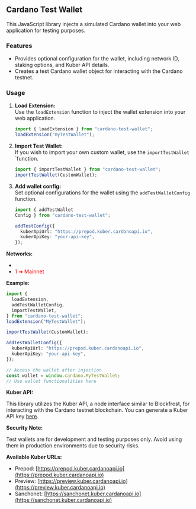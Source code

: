 ## Cardano Test Wallet

This JavaScript library injects a simulated Cardano wallet into your web application for testing purposes.

### Features

- Provides optional configuration for the wallet, including network ID, staking options, and Kuber API details.
- Creates a test Cardano wallet object for interacting with the Cardano testnet.

### Usage

1. **Load Extension:**<br>
   Use the `loadExtension` function to inject the wallet extension into your web application.

   ```ts
   import { loadExtension } from "cardano-test-wallet";
   loadExtension("myTestWallet");
   ```

2. **Import Test Wallet:**<br>
   If you wish to import your own custom wallet, use the `importTestWallet` `function.

   ```ts
   import { importTestWallet } from "cardano-test-wallet";
   importTestWallet(CustomWallet);
   ```

3. **Add wallet config:**<br>
   Set optional configurations for the wallet using the `addTestWalletConfig` function.

   ```ts
   import { addTestWallet
   Config } from "cardano-test-wallet";

   addTestConfig({
     kuberApiUrl: "https://prepod.kuber.cardanoapi.io",
     kuberApiKey: "your-api-key",
   });
   ```

**Networks:**

- <span style="color:white">0 ➔ Testnet</span>
- <span style="color:red">1 ➔ Mainnet</span>

**Example:**

```ts
import {
  loadExtension,
  addTestWalletConfig,
  importTestWallet,
} from "cardano-test-wallet";
loadExtension("MyTestWallet");

importTestWallet(CustomWallet);

addTestWalletConfig({
  kuberApiUrl: "https://prepod.kuber.cardanoapi.io",
  kuberApiKey: "your-api-key",
});

// Access the wallet after injection
const wallet = window.cardano.MyTestWallet;
// Use wallet functionalities here
```

**Kuber API:**

This library utilizes the Kuber API, a node interface similar to Blockfrost, for interacting with the Cardano testnet blockchain. You can generate a Kuber API key [here](https://kuberide.com/kuber/settings/api-keys/).

**Security Note:**

Test wallets are for development and testing purposes only. Avoid using them in production environments due to security risks.

**Available Kuber URLs:**

- Prepod: [https://prepod.kuber.cardanoapi.io](https://prepod.kuber.cardanoapi.io)
- Preview: [https://preview.kuber.cardanoapi.io](https://preview.kuber.cardanoapi.io)
- Sanchonet: [https://sanchonet.kuber.cardanoapi.io](https://sanchonet.kuber.cardanoapi.io)

